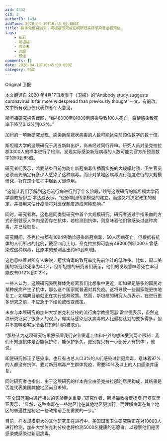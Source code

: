 ```yaml
---
aid: 4432
cid: 2
authorID: 1434
addTime: 2020-04-19T10:45:00.000Z
title: 群体免疫将到来？斯坦福研究或证明新冠实际感染者远超预估
tags:
    - 新冠
    - 斯坦福
    - 感染者
    - 远超
    - 预估
comments: []
date: 2020-04-19T10:45:00.000Z
category: 时政
---
```


Original 卫报

本文翻译自 2020 年4月17日发表于《卫报》的“Antibody study suggests coronavirus is far more widespread than previously thought”一文，有删改。文中所有观点仅代表作者个人意见。

斯坦福研究报告截图，“每48000至81000例感染导致100人死亡，将使感染致死率下降至0.12%到0.2%。”

加州的一项新研究发现，感染新型冠状病毒的人数可能达先前预估数字的数十倍。

斯坦福大学的这项研究于周五新鲜出炉，尚未经过同行评审。研究人员对圣克拉拉郡3300人的样本进行了检测，发现实际感染新冠病毒的人数可能为官方所预测数字的50到85倍。

研究者们表示，若要结束目前为防止新冠病毒传播而实施的大规模封锁，卫生官员必须首先确定有多少人感染了这种病毒。而针对某地区病毒流行程度进行的大规模研究，将在这个过程中起到关键作用。

“这能让我们了解到这场流行病进行到了什么阶段，”领导这项研究的斯坦福大学药学副教授伊兰·本达威表示，“也影响到传染模型的建立，而这又将决定政策的制定，并被用来估计疫情将对医保制度造成何种影响。”

同时，研究者称，这也是同类型研究中首个大规模研究。研究者通过手指采血的方式识别健康人体内是否存在抗体，若检测到抗体，则意味着他们曾感染过这种病毒，并已经恢复。

研究期间，圣克拉拉郡有1094例确诊感染新冠病毒，50人因病死亡。但根据有抗体的人们所占的比例，截至四月上旬，圣克拉拉郡可能有48000到81000人曾感染过这种病毒，比原本的预测高出约50到80倍。

这也意味着对所有人来说，冠状病毒的致死率比先前估计的低许多。比如，周二美国的新冠致死率为4.1%，但斯坦福的研究者们表示，他们的发现意味着死亡率可能仅有0.12%到0.2%。

一些人认为，这项研究表明群体免疫离我们比想象中更近，即如果足够多的国民对某种疾病产生了抗体，那么这个国家就普遍对其免疫。这将导致一些国家能更快地复工，如瑞典目前就正在实行这种政策。然而，斯坦福的研究人员表示，在进行更多研究之前，不应急于下结论或改变政策。

未参与本项研究的加州大学伯克利分校的流行病学教授阿瑟·雷金德表示，虽然这项研究证实了很多人的观点，即实际感染冠状病毒的人比最初认为的要多得多，但并不意味着宅家令会在短时间内被取消。

“那些认为这项研究结果将保障我们安全重返工作和户外的想法受到两个限制：我们不知道抗体是否能保护你、能保护多久，更别提只有一小部分人有抗体”，他说。

即便研究修正了感染率，也只有占总人口3%的人们感染过新冠病毒，意味着97%的人都没有抗体。要对新冠病毒产生群体免疫，需要50%及以上的人口感染并康复。

同时研究者也指出，由于这项研究的样本完全由圣克拉拉郡的居民构成，其结果是否能代表美国其他地区尚且未知。

“在全国范围内进行相似的实验至关重要，”研究作者、斯坦福教授贾扬塔·巴塔查里亚表示，“显然，这种病毒在一些地区比在其他地区更流行，而理解病毒在每个地区的普遍性是制定一些政策前至关重要的一步。”

目前，样本规模更大的其他研究正在进行中。美国国家卫生研究院正在对10000人进行检测，加州大学伯克利分校也将检测5000名健康的志愿者，以观察他们是否感染或感染过新冠病毒。
